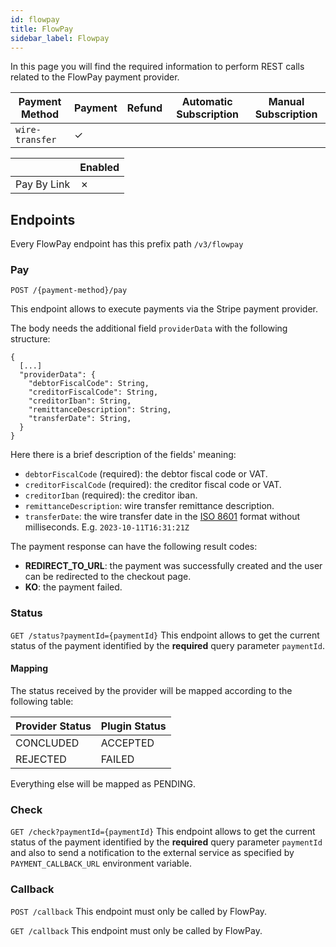 ```yaml
---
id: flowpay
title: FlowPay
sidebar_label: Flowpay
---
```




In this page you will find the required information to perform REST calls related to the FlowPay payment provider.

| Payment Method  | Payment | Refund | Automatic Subscription | Manual Subscription |
|-----------------|---------|--------|------------------------|---------------------|
| `wire-transfer` | ✓       |        |                        |                     | 

|              | Enabled |
|--------------|---------|
| Pay By Link  | ✗       |

## Endpoints

Every FlowPay endpoint has this prefix path `/v3/flowpay`

### Pay

`POST /{payment-method}/pay`

This endpoint allows to execute payments via the Stripe payment provider.

The body needs the additional field `providerData` with the following structure:
```jsonc
{
  [...]
  "providerData": {
    "debtorFiscalCode": String,
    "creditorFiscalCode": String,
    "creditorIban": String,
    "remittanceDescription": String,
    "transferDate": String,
  }
}
```
Here there is a brief description of the fields' meaning:
- `debtorFiscalCode` (required): the debtor fiscal code or VAT.
- `creditorFiscalCode` (required): the creditor fiscal code or VAT.
- `creditorIban` (required): the creditor iban.
- `remittanceDescription`: wire transfer remittance description.
- `transferDate`: the wire transfer date in the [ISO 8601](https://en.wikipedia.org/wiki/ISO_8601) format without milliseconds. E.g. `2023-10-11T16:31:21Z`

The payment response can have the following result codes:
- **REDIRECT_TO_URL**: the payment was successfully created and the user can be redirected to the checkout page.
- **KO**: the payment failed.

### Status

`GET /status?paymentId={paymentId}`
This endpoint allows to get the current status of the payment identified by the **required** query parameter `paymentId`.

#### Mapping
The status received by the provider will be mapped according to the following table:

| Provider Status | Plugin Status |
|-----------------|---------------|
| CONCLUDED       | ACCEPTED      |
| REJECTED        | FAILED        |

Everything else will be mapped as PENDING.

### Check

`GET /check?paymentId={paymentId}`
This endpoint allows to get the current status of the payment identified by the **required** query parameter `paymentId` and also to send a notification to the external service as specified by `PAYMENT_CALLBACK_URL` environment variable.

### Callback

`POST /callback`
This endpoint must only be called by FlowPay.

`GET /callback`
This endpoint must only be called by FlowPay.
